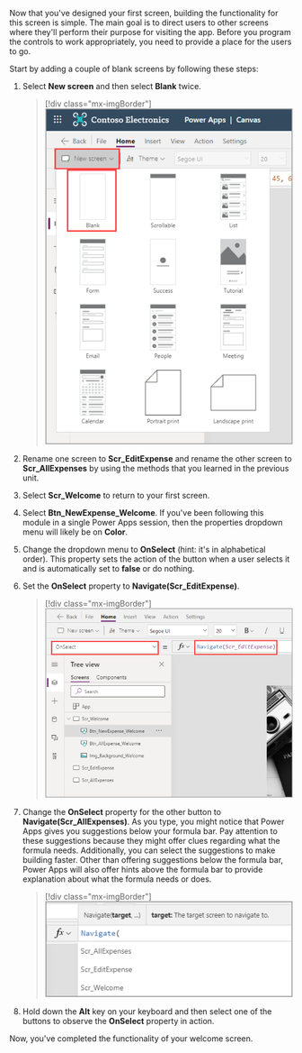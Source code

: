 Now that you've designed your first screen, building the functionality for this screen is simple. The main goal is to direct users to other screens where they'll perform their purpose for visiting the app. Before you program the controls to work appropriately, you need to provide a place for the users to go. 

Start by adding a couple of blank screens by following these steps:

1. Select **New screen** and then select **Blank** twice.

   > [!div class="mx-imgBorder"]
   > [![Screenshot of the Home view in Power Apps, showing the New screen menu expanded and Blank selected.](../media/new.png)](../media/new.png#lightbox)

1. Rename one screen to **Scr_EditExpense** and rename the other screen to **Scr_AllExpenses** by using the methods that you learned in the previous unit.

1. Select **Scr_Welcome** to return to your first screen.

1. Select **Btn_NewExpense_Welcome**. If you've been following this module in a single Power Apps session, then the properties dropdown menu will likely be on **Color**.

1. Change the dropdown menu to **OnSelect** (hint: it's in alphabetical order). This property sets the action of the button when a user selects it and is automatically set to **false** or do nothing.

1. Set the **OnSelect** property to **Navigate(Scr_EditExpense)**.

   > [!div class="mx-imgBorder"]
   > [![Screenshot of Power Apps property dropdown menu set to OnSelect and the corresponding formula set to Navigate(Scr_EditExpense).](../media/on-select.png)](../media/on-select.png#lightbox)

1. Change the **OnSelect** property for the other button to **Navigate(Scr_AllExpenses)**. As you type, you might notice that Power Apps gives you suggestions below your formula bar. Pay attention to these suggestions because they might offer clues regarding what the formula needs. Additionally, you can select the suggestions to make building faster. Other than offering suggestions below the formula bar, Power Apps will also offer hints above the formula bar to provide explanation about what the formula needs or does.

   > [!div class="mx-imgBorder"]
   > [![Screenshot of the Navigate formula, showing suggestions after you type Navigate(.](../media/navigate.png)](../media/navigate.png#lightbox)

1. Hold down the **Alt** key on your keyboard and then select one of the buttons to observe the **OnSelect** property in action.

Now, you've completed the functionality of your welcome screen.
